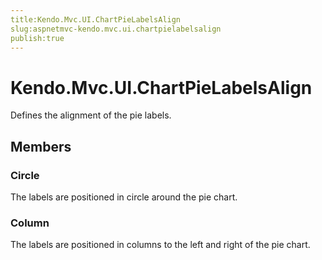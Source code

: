 ```yaml
---
title:Kendo.Mvc.UI.ChartPieLabelsAlign
slug:aspnetmvc-kendo.mvc.ui.chartpielabelsalign
publish:true
---
```


# Kendo.Mvc.UI.ChartPieLabelsAlign

Defines the alignment of the pie labels.

## Members

### Circle
The labels are positioned in circle around the pie chart.

### Column
The labels are positioned in columns to the left and right of the pie chart.